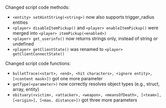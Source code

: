 Changed script code methods:
  * `<entity> setHintString(<string>)` now also supports trigger_radius entities
  * `<player> disableItemPickup()` and `<player> enableItemPickup()` were merged into `<player> itemPickup(<enabled>)`
  * `<player> get_userinfo()` now returns strings only, instead of string or undefined
  * `<player> getClientState()` was renamed to `<player> getClientConnectState()`

Changed script code functions:
  * `bulletTrace(<start>, <end>, <hit characters>, <ignore entity>, [<content mask>])` got one more parameter
  * `getType(<parameter>)` now correctly resolves object types (e.g., struct, array, entity)
  * `obituary(<victim>, <attacker>, <weapon>, <meansOfDeath>, [<team>], [<origin>], [<max. distance>])` got three more parameters